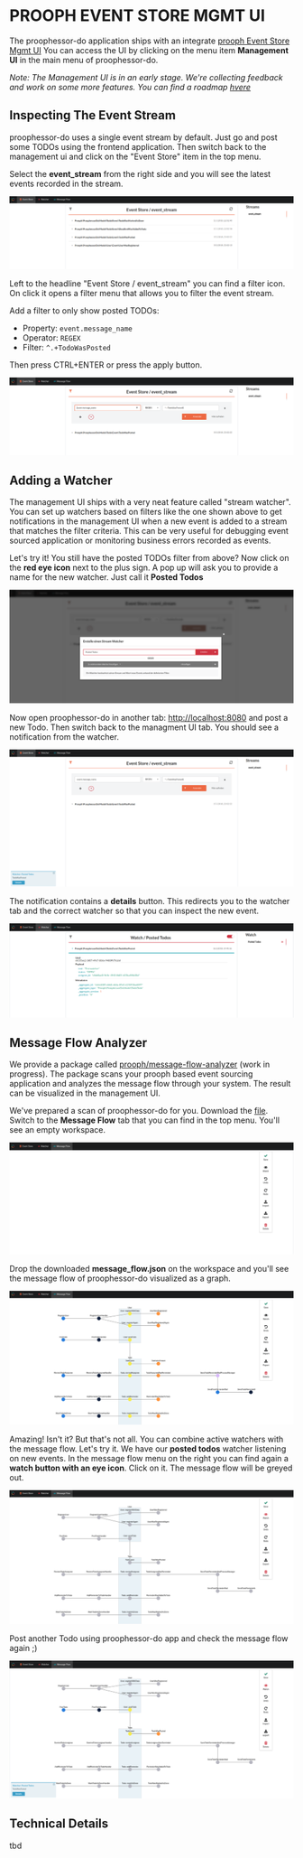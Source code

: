 # PROOPH EVENT STORE MGMT UI

The proophessor-do application ships with an integrate [prooph Event Store Mgmt UI](https://github.com/prooph/event-store-mgmt-ui)
You can access the UI by clicking on the menu item **Management UI** in the main menu of proophessor-do.

*Note: The Management UI is in an early stage. We're collecting feedback and work on some more features. You can find a roadmap [hvere](https://github.com/prooph/event-store-mgmt-ui/issues/1)*

## Inspecting The Event Stream

proophessor-do uses a single event stream by default. Just go and post some TODOs using the frontend application.
Then switch back to the management ui and click on the "Event Store" item in the top menu.

Select the **event_stream** from the right side and you will see the latest events recorded in the stream.

![Event Stream](./img/event_stream.png)

Left to the headline "Event Store / event_stream" you can find a filter icon. On click it opens a filter menu
that allows you to filter the event stream.

Add a filter to only show posted TODOs: 
- Property: `event.message_name`
- Operator: `REGEX`
- Filter: `^.+TodoWasPosted`

Then press CTRL+ENTER or press the apply button.

![Filtered Stream](./img/filtered_stream.png)

## Adding a Watcher

The management UI ships with a very neat feature called "stream watcher". You can set up watchers based on filters like
the one shown above to get notifications in the management UI when a new event is added to a stream that matches the filter
criteria. This can be very useful for debugging event sourced application or monitoring business errors recorded as events.

Let's try it! You still have the posted TODOs filter from above? Now click on the **red eye icon** next to the plus sign.
A pop up will ask you to provide a name for the new watcher. Just call it **Posted Todos**

![Create Watcher](./img/create_watcher.png)

Now open proophessor-do in another tab: [http://localhost:8080](http://localhost:8080)
and post a new Todo. Then switch back to the managment UI tab. You should see a notification from the watcher.

![Watcher Notification](./img/watcher_notification.png)

The notification contains a **details** button. This redirects you to the watcher tab and the correct watcher so that you can
inspect the new event.

![Watcher Tab](./img/watcher_tab.png)

## Message Flow Analyzer

We provide a package called [prooph/message-flow-analyzer](https://github.com/prooph/message-flow-analyzer) (work in progress).
The package scans your prooph based event sourcing application and analyzes the message flow through your system.
The result can be visualized in the management UI.

We've prepared a scan of proophessor-do for you. Download the [file](message_flow.json).
Switch to the **Message Flow** tab that you can find in the top menu. You'll see an empty workspace.

![Empty Analyzer](./img/empty_analyzer.png)

Drop the downloaded **message_flow.json** on the workspace and you'll see the message flow of proophessor-do visualized as a graph.

![Message Flow](./img/message_flow_prooph_do.png)

Amazing! Isn't it? But that's not all. You can combine active watchers with the message flow. Let's try it.
We have our **posted todos** watcher listening on new events. In the message flow menu on the right you can find
again a **watch button with an eye icon**. Click on it. The message flow will be greyed out.

![Watching Flow](./img/watching_flow.png)

Post another Todo using proophessor-do app and check the message flow again ;)

![Matched Event](./img/matched_event.png)

## Technical Details

tbd